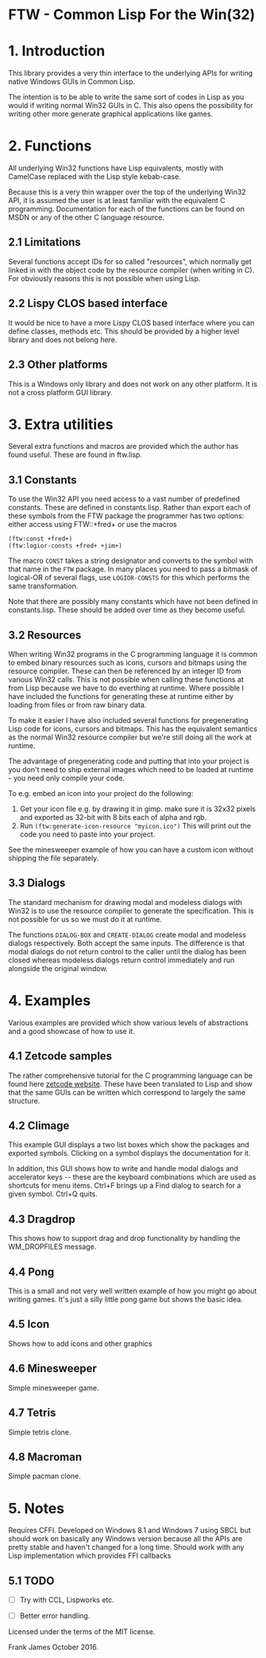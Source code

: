 
# FTW - Common Lisp For the Win(32) 

# 1. Introduction 
This library provides a very thin interface to the underlying
APIs for writing native Windows GUIs in Common Lisp.

The intention is to be able to write the same sort of codes in Lisp as you
would if writing normal Win32 GUIs in C. This also opens the possibility
for writing other more generate graphical applications like games.

# 2. Functions
All underlying Win32 functions have Lisp equivalents, mostly with CamelCase replaced with the Lisp style kebab-case.

Because this is a very thin wrapper over the top of the underlying Win32 API,
it is assumed the user is at least familiar with the equivalent C programming.
Documentation for each of the functions can be found on MSDN or any of
the other C language resource.

## 2.1 Limitations
Several functions accept IDs for so called "resources", which normally get linked
in with the object code by the resource compiler (when writing in C). For
obviously reasons this is not possible when using Lisp. 

## 2.2 Lispy CLOS based interface
It would be nice to have a more Lispy CLOS based interface where you
can define classes, methods etc. This should be provided by a higher level
library and does not belong here.

## 2.3 Other platforms
This is a Windows only library and does not work on any other platform.
It is not a cross platform GUI library.

# 3. Extra utilities
Several extra functions and macros are provided which the author has found useful.
These are found in ftw.lisp.

## 3.1 Constants 
To use the Win32 API you need access to a vast number of predefined constants. 
These are defined in constants.lisp. Rather than export each of these symbols from 
the FTW package the programmer has two options: either access using FTW::+fred+ 
or use the macros 
```
(ftw:const +fred+)
(ftw:logior-consts +fred+ +jim+)
```

The macro `CONST` takes a string designator and converts to the symbol with that name in the `FTW` package. 
In many places you need to pass a bitmask of logical-OR of several flags, use `LOGIOR-CONSTS` for this
which performs the same transformation. 

Note that there are possibly many constants which have not been defined in constants.lisp. These should be 
added over time as they become useful.

## 3.2 Resources 
When writing Win32 programs in the C programming language it is common to embed binary resources such 
as icons, cursors and bitmaps using the resource compiler. These can then be referenced by an integer 
ID from various Win32 calls. This is not possible when calling these functions at from Lisp because 
we have to do everthing at runtime. Where possible I have included the functions for generating 
these at runtime either by loading from files or from raw binary data. 

To make it easier I have also included several functions for pregenerating Lisp code for icons, cursors and 
bitmaps. This has the equivalent semantics as the normal Win32 resource compiler but we're still doing 
all the work at runtime. 

The advantage of pregenerating code and putting that into your project is you don't need to ship 
external images which need to be loaded at runtime - you need only compile your code. 

To e.g. embed an icon into your project do the following: 
1. Get your icon file e.g. by drawing it in gimp. make sure it is 32x32 pixels and exported as 32-bit
with 8 bits each of alpha and rgb. 
2. Run `(ftw:generate-icon-resource "myicon.ico")`
This will print out the code you need to paste into your project. 

See the minesweeper example of how you can have a custom icon without shipping the file separately. 

## 3.3 Dialogs
The standard mechanism for drawing modal and modeless dialogs with Win32 is to use the 
resource compiler to generate the specification. This is not possible for us so we must do it at runtime.

The functions `DIALOG-BOX` and `CREATE-DIALOG` create modal and modeless dialogs respectively. Both accept 
the same inputs. The difference is that modal dialogs do not return control to the caller until 
the dialog has been closed whereas modeless dialogs return control immediately and run alongside the original
window. 




# 4. Examples
Various examples are provided which show various levels of abstractions and a
good showcase of how to use it.

## 4.1 Zetcode samples
The rather comprehensive tutorial for the C programming language can be
found here [zetcode website](http://zetcode.com/gui/winapi/).
These have been translated to Lisp and show that the same GUIs can be written
which correspond to largely the same structure.

## 4.2 Climage
This example GUI displays a two list boxes which show the packages and
exported symbols. Clicking on a symbol displays the documentation for it.

In addition, this GUI shows how to write and handle modal dialogs
and accelerator keys -- these are the keyboard combinations which
are used as shortcuts for menu items.
Ctrl+F brings up a Find dialog to search for a given symbol. Ctrl+Q quits.

## 4.3 Dragdrop
This shows how to support drag and drop functionality by handling the WM_DROPFILES message.

## 4.4 Pong
This is a small and not very well written example of how you might go about
writing games. It's just a silly little pong game but shows the basic idea.

## 4.5 Icon
Shows how to add icons and other graphics

## 4.6 Minesweeper
Simple minesweeper game.

## 4.7 Tetris
Simple tetris clone.

## 4.8 Macroman
Simple pacman clone.

# 5. Notes
Requires CFFI. Developed on Windows 8.1 and Windows 7 using SBCL 
but should work on basically any Windows version because all the APIs are 
pretty stable and haven't changed for a long time. 
Should work with any Lisp implementation which provides FFI callbacks

## 5.1 TODO
 - [ ] Try with CCL, Lispworks etc.
 - [ ] Better error handling.




Licensed under the terms of the MIT license.

Frank James
October 2016.





